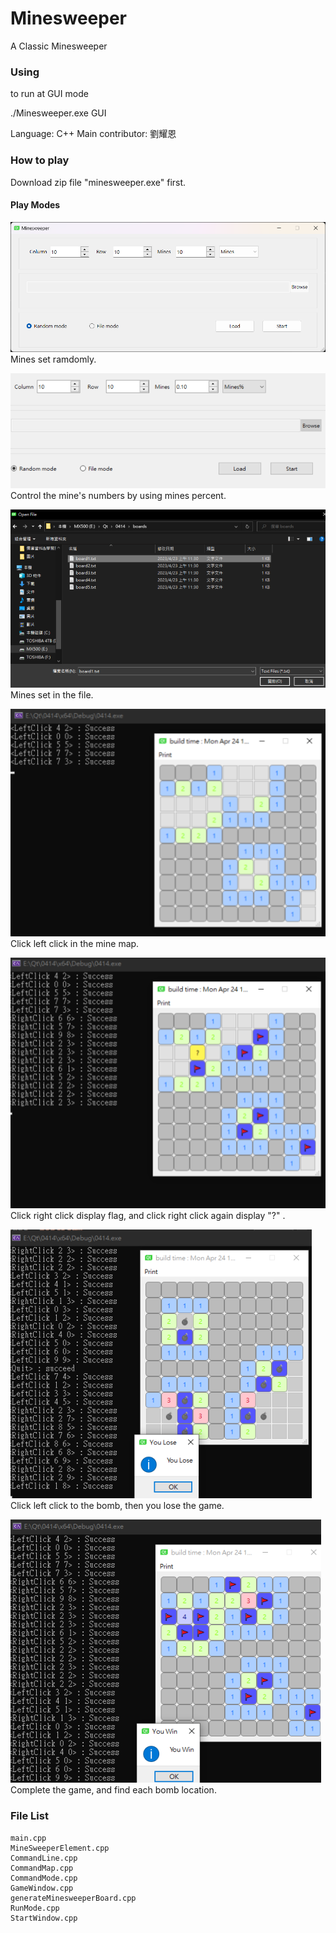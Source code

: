 # Minesweeper

A Classic Minesweeper

### Using

to run at GUI mode

./Minesweeper.exe GUI

Language: C++
Main contributor: 劉耀恩

	
### How to play

 Download zip file "minesweeper.exe" first.
#### Play Modes
 
 ![2023-04-23](Readme/2023-04-23.png)
 Mines set ramdomly.
 
 ![地雷%](Readme/地雷%.png)
 Control the mine's numbers by using mines percent.
 
 ![檔案連結畫面2](Readme/檔案連結畫面2.png)
 Mines set in the file. 

![console點擊](Readme/console點擊.png)
Click left click in the mine map.

![插旗子畫面](Readme/插旗子畫面.png)
Click right click display flag, and click right click again display "?" .

![Lose](Readme/Lose.png)
Click left click to the bomb, then you lose the game.

![win](Readme/win.png)
Complete the game, and find each bomb location.

### File List
```
main.cpp
MineSweeperElement.cpp
CommandLine.cpp
CommandMap.cpp
CommandMode.cpp
GameWindow.cpp
generateMinesweeperBoard.cpp
RunMode.cpp
StartWindow.cpp
```

